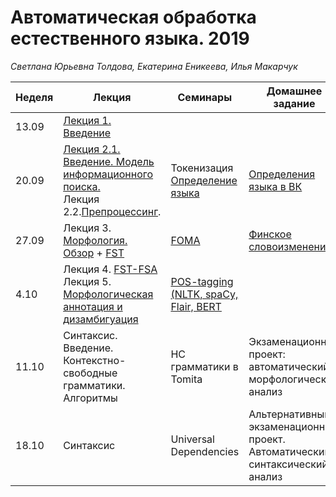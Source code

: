 # Автоматическая обработка естественного языка. 2019
*Светлана Юрьевна Толдова, Екатерина Еникеева, Илья Макарчук*

|Неделя|Лекция|Семинары|Домашнее задание|Дедлайн|
|-|-|-|-|-|
|13.09|[Лекция 1. Введение](https://github.com/xngoli/nlp2019/raw/master/lectures/%D0%9B1_%D0%92%D0%B2%D0%B5%D0%B4%D0%B5%D0%BD%D0%B8%D0%B5.pdf)||||
|20.09|[Лекция 2.1. Введение. Модель информационного поиска.](https://github.com/xngoli/nlp2019/raw/master/lectures/%D0%9B1_%D0%92%D0%B2%D0%B5%D0%B4%D0%B5%D0%BD%D0%B8%D0%B5.pdf)  <br> Лекция 2.2.[Препроцессинг](https://github.com/xngoli/nlp2019/raw/master/lectures/CL1_3L_preprocessing.pdf).|Токенизация <br> [Определение языка](https://github.com/xngoli/nlp2019/blob/master/seminars/2_Language_Detection.ipynb)|[Определения языка в ВК](https://github.com/xngoli/nlp2019/blob/master/hometasks/HW1_language_detection.ipynb)|10:00 30.09|
|27.09|Лекция 3. [Морфология. Обзор](https://github.com/xngoli/nlp2019/blob/master/lectures/CL1_3L_MorphOverw_2019.pptx) + [FST](https://www.cs.vassar.edu/~cs395/docs/3.pdf)|[FOMA](https://github.com/xngoli/nlp2019/tree/master/seminars/FOMA)|[Финское словоизменение](https://github.com/xngoli/nlp2019/tree/master/hometasks/FOMA)|10:00 14.10|
|4.10| Лекция 4. [FST-FSA](https://github.com/xngoli/nlp2019/blob/master/lectures/2019_CL1_L_FSA-FST.pptx) <br> Лекция 5. [Морфологическая аннотация и дизамбигуация](https://github.com/xngoli/nlp2019/blob/master/lectures/2019_CL1_L_disambiguation.pptx)|[POS-tagging (NLTK, spaCy, Flair, BERT](https://github.com/xngoli/nlp2019/blob/master/seminars/4_POS_Tagging.ipynb)|||
|11.10|Синтаксис. Введение. <br> Контекстно-свободные грамматики. Алгоритмы |НС грамматики в Tomita|Экзаменационный проект: <br> автоматический морфологический анализ||
|18.10|Синтаксис|Universal Dependencies|Альтернативный экзаменационный проект. <Br> Автоматический синтаксический анализ||
